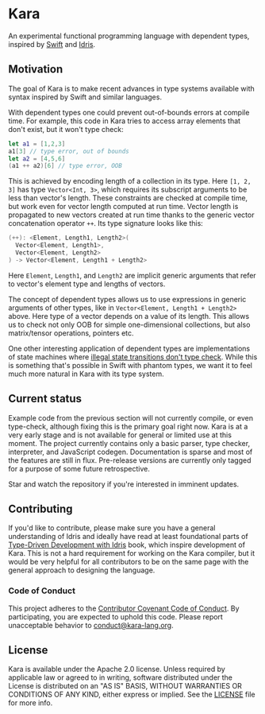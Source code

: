 # Kara

An experimental functional programming language with dependent types, inspired by [Swift](https://swift.org) and [Idris](https://www.idris-lang.org).

## Motivation

The goal of Kara is to make recent advances in type systems available with syntax inspired by Swift and similar languages.

With dependent types one could prevent out-of-bounds errors at compile time. For example, this code in Kara tries to access array elements
that don't exist, but it won't type check:

```swift
let a1 = [1,2,3]
a1[3] // type error, out of bounds
let a2 = [4,5,6]
(a1 ++ a2)[6] // type error, OOB
```

This is achieved by encoding length of a collection in its type. Here `[1, 2, 3]` has type `Vector<Int, 3>`, which requires 
its subscript arguments to be less than vector's length. These constraints are checked at compile time, but work even for 
vector length computed at run time. Vector length is propagated to new vectors created at run time thanks to the generic vector
concatenation operator `++`. Its type signature looks like this:

```swift
(++): <Element, Length1, Length2>(
  Vector<Element, Length1>, 
  Vector<Element, Length2>
) -> Vector<Element, Length1 + Length2>
```

Here `Element`, `Length1`, and `Length2` are implicit generic arguments that refer to vector's element type and lengths of vectors.

The concept of dependent types allows us to use expressions in generic arguments of other types, like in `Vector<Element, Length1 + Length2>`
above. Here type of a vector depends on a value of its length. This allows us to check not only OOB for simple one-dimensional collections,
but also matrix/tensor operations, pointers etc.

One other interesting application of dependent types are implementations of state machines where [illegal state transitions don't type
check](https://stackoverflow.com/questions/33851598/using-idris-to-model-state-machine-of-open-close-door). 
While this is something that's possible in Swift with phantom types, we want it to feel much more natural in Kara with its type system.

## Current status

Example code from the previous section will not currently compile, or even type-check, although fixing this is the primary goal right now. 
Kara is at a very early stage and is not available for general or limited use at this moment. The project currently contains only a
basic parser, type checker, interpreter, and JavaScript codegen. Documentation is sparse and most of the features are still in flux. Pre-release
versions are currently only tagged for a purpose of some future retrospective.

Star and watch the repository if you're interested in imminent updates.

## Contributing

If you'd like to contribute, please make sure you have a general understanding of Idris and ideally have read at least foundational parts
of [Type-Driven Development with Idris](https://www.manning.com/books/type-driven-development-with-idris) book, which inspire
development of Kara. This is not a hard requirement for working on the Kara compiler, but it would be very helpful for all contributors to
be on the same page with the general approach to designing the language.

### Code of Conduct

This project adheres to the [Contributor Covenant Code of
Conduct](https://github.com/kara-lang/Kara/blob/main/CODE_OF_CONDUCT.md).
By participating, you are expected to uphold this code. Please report
unacceptable behavior to conduct@kara-lang.org.

## License

Kara is available under the Apache 2.0 license.
Unless required by applicable law or agreed to in writing, software
distributed under the License is distributed on an "AS IS" BASIS,
WITHOUT WARRANTIES OR CONDITIONS OF ANY KIND, either express or implied.
See the [LICENSE](https://github.com/kara-lang/Kara/blob/main/LICENSE) file for
more info.


